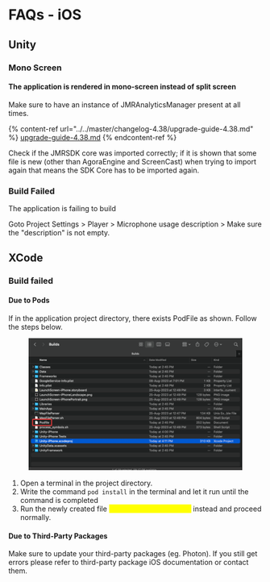 # FAQs - iOS

## Unity

### Mono Screen

#### The application is rendered in mono-screen instead of split screen

Make sure to have an instance of JMRAnalyticsManager present at all times.

{% content-ref url="../../master/changelog-4.38/upgrade-guide-4.38.md" %}
[upgrade-guide-4.38.md](../../master/changelog-4.38/upgrade-guide-4.38.md)
{% endcontent-ref %}

Check if the JMRSDK core was imported correctly; if it is shown that some file is new (other than AgoraEngine and ScreenCast) when trying to import again that means the SDK Core has to be imported again.

### Build Failed

The application is failing to build

Goto Project Settings > Player > Microphone usage description > Make sure the "description" is not empty.

## XCode

### Build failed

#### Due to Pods

If in the application project directory, there exists PodFile as shown. Follow the steps below.

<figure><img src="../../.gitbook/assets/image (8).png" alt=""><figcaption></figcaption></figure>

1. Open a terminal in the project directory.
2. Write the command `pod install` in the terminal and let it run until the command is completed
3. Run the newly created file <mark style="color:yellow;">Unity-iPhone.workspace</mark> instead and proceed normally.

#### Due to Third-Party Packages

Make sure to update your third-party packages (eg. Photon). If you still get errors please refer to third-party package iOS documentation or contact them.
